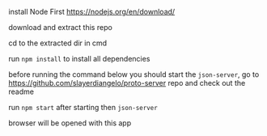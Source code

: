 install Node First https://nodejs.org/en/download/

download and extract this repo

cd to the extracted dir in cmd

run ```npm install``` to install all dependencies

before running the command below you should start the ```json-server```, go to https://github.com/slayerdiangelo/proto-server repo and check out the readme

run ```npm start``` after starting then ```json-server```

browser will be opened with this app
